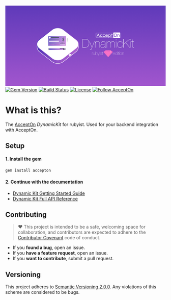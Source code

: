 ![AcceptOn DynamicKit Rubyist Edition](./docs/images/banner.png)
[![Gem Version](https://badge.fury.io/rb/iarrogant.svg)](http://badge.fury.io/rb/accepton-ruby)
[![Build Status](https://circleci.com/gh/accepton/accepton-ruby.svg?style=shield&circle-token=76d9d3cf6e881e7a80b22cc68c223725ade7fa31)](https://circleci.com/gh/accepton/accepton-ruby)
[![License](http://img.shields.io/badge/license-MIT-green.svg?style=flat)](https://github.com/accepton/accepton-ruby/blob/master/LICENSE)
[![Follow AcceptOn](https://img.shields.io/twitter/follow/acceptonhq.svg?style=social)](https://twitter.com/AcceptOnHQ)

# What is this?
The [AcceptOn](https://accepton.com) *DynamicKit* for rubyist.  Used for your backend integration with AcceptOn.

## Setup

#### 1. Install the gem
```sh
gem install accepton
```

#### 2. Continue with the documentation
  - [Dynamic Kit Getting Started Guide](http://developers.accepton.com/guides/dynamic_kit.html)
  - [Dynamic Kit Full API Reference](http://developers.accepton.com/guides/dynamic_kit_full_api.html)

## Contributing
> ♥ This project is intended to be a safe, welcoming space for collaboration, and contributors are expected to adhere to the [Contributor Covenant](http://contributor-covenant.org) code of conduct.

- If you **found a bug**, open an issue.
- If you **have a feature request**, open an issue.
- If you **want to contribute**, submit a pull request.

## Versioning
This project adheres to [Semantic Versioning 2.0.0](http://semver.org/spec/v2.0.0.html). Any violations of this scheme are considered to be bugs.
